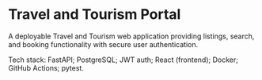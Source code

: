 # Travel and Tourism Portal

A deployable Travel and Tourism web application providing listings, search, and booking functionality with secure user authentication.

Tech stack: FastAPI; PostgreSQL; JWT auth; React (frontend); Docker; GitHub Actions; pytest.

